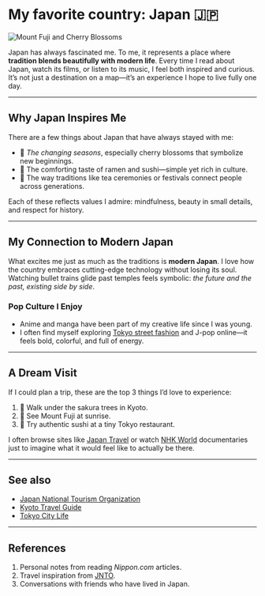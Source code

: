 # My favorite country: Japan 🇯🇵
![Mount Fuji and Cherry Blossoms](https://upload.wikimedia.org/wikipedia/commons/1/1c/Cherry_Blossoms_and_Mount_Fuji.jpg)

Japan has always fascinated me. To me, it represents a place where **tradition blends beautifully with modern life**. Every time I read about Japan, watch its films, or listen to its music, I feel both inspired and curious. It’s not just a destination on a map—it’s an experience I hope to live fully one day.  

---

## Why Japan Inspires Me
There are a few things about Japan that have always stayed with me:  

- 🌸 *The changing seasons*, especially cherry blossoms that symbolize new beginnings.  
- 🍜 The comforting taste of ramen and sushi—simple yet rich in culture.  
- 🎎 The way traditions like tea ceremonies or festivals connect people across generations.  

Each of these reflects values I admire: mindfulness, beauty in small details, and respect for history.  

---

## My Connection to Modern Japan
What excites me just as much as the traditions is **modern Japan**. I love how the country embraces cutting-edge technology without losing its soul. Watching bullet trains glide past temples feels symbolic: *the future and the past, existing side by side*.  

### Pop Culture I Enjoy
- Anime and manga have been part of my creative life since I was young.  
- I often find myself exploring [Tokyo street fashion](https://www.gotokyo.org/en/) and J-pop online—it feels bold, colorful, and full of energy.  

---

## A Dream Visit
If I could plan a trip, these are the top 3 things I’d love to experience:  
1. 🌸 Walk under the sakura trees in Kyoto.  
2. 🗻 See Mount Fuji at sunrise.  
3. 🍣 Try authentic sushi at a tiny Tokyo restaurant.  

I often browse sites like [Japan Travel](https://www.japan.travel/en/) or watch [NHK World](https://www3.nhk.or.jp/nhkworld/) documentaries just to imagine what it would feel like to actually be there.  

---

## See also
- [Japan National Tourism Organization](https://www.japan.travel/en/)  
- [Kyoto Travel Guide](https://www.japan.travel/en/uk/places-to-go/kyoto/)  
- [Tokyo City Life](https://www.gotokyo.org/en/)  

---

## References
1. Personal notes from reading *Nippon.com* articles.  
2. Travel inspiration from [JNTO](https://www.japan.travel/en/).  
3. Conversations with friends who have lived in Japan.  
